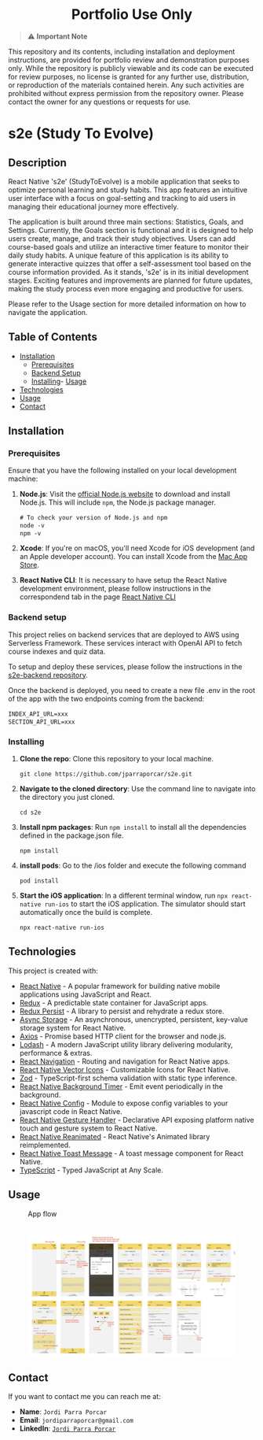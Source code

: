 <h1 align="center">Portfolio Use Only</h1>

> :warning: **Important Note**

This repository and its contents, including installation and deployment instructions, are provided for portfolio review and demonstration purposes only. While the repository is publicly viewable and its code can be executed for review purposes, no license is granted for any further use, distribution, or reproduction of the materials contained herein. Any such activities are prohibited without express permission from the repository owner. Please contact the owner for any questions or requests for use.

# s2e (Study To Evolve)

## Description

React Native 's2e' (StudyToEvolve) is a mobile application that seeks to optimize personal learning and study habits. This app features an intuitive user interface with a focus on goal-setting and tracking to aid users in managing their educational journey more effectively.

The application is built around three main sections: Statistics, Goals, and Settings. Currently, the Goals section is functional and it is designed to help users create, manage, and track their study objectives. Users can add course-based goals and utilize an interactive timer feature to monitor their daily study habits. A unique feature of this application is its ability to generate interactive quizzes that offer a self-assessment tool based on the course information provided.
As it stands, 's2e' is in its initial development stages. Exciting features and improvements are planned for future updates, making the study process even more engaging and productive for users.

Please refer to the Usage section for more detailed information on how to navigate the application.

## Table of Contents

- [Installation](#installation)
  - [Prerequisites](#prerequisites)
  - [Backend Setup](#backend-setup)
  - [Installing](#installing)- [Usage](#usage)
- [Technologies](#technologies)
- [Usage](#usage)
- [Contact](#contact)

## Installation

### Prerequisites

Ensure that you have the following installed on your local development machine:

1. **Node.js**: Visit the [official Node.js website](https://nodejs.org/) to download and install Node.js. This will include `npm`, the Node.js package manager.

   ```
   # To check your version of Node.js and npm
   node -v
   npm -v
   ```
2. **Xcode**: If you're on macOS, you'll need Xcode for iOS development (and an Apple developer account). You can install Xcode from the [Mac App Store](https://apps.apple.com/us/app/xcode/id497799835).

3. **React Native CLI**: It is necessary to have setup the React Native development environment, please follow instructions in the correspondend tab in the page [React Native CLI](https://reactnative.dev/docs/environment-setup)

### Backend setup

This project relies on backend services that are deployed to AWS using Serverless Framework. These services interact with OpenAI API to fetch course indexes and quiz data.

To setup and deploy these services, please follow the instructions in the [s2e-backend repository](https://github.com/jparraporcar/s2e-backend).

Once the backend is deployed, you need to create a new file .env in the root of the app with the two endpoints coming from the backend:

```
INDEX_API_URL=xxx
SECTION_API_URL=xxx
```

### Installing

1. **Clone the repo**: Clone this repository to your local machine.

   ```
   git clone https://github.com/jparraporcar/s2e.git
   ```

2. **Navigate to the cloned directory**: Use the command line to navigate into the directory you just cloned.

   ```
   cd s2e
   ```

3. **Install npm packages**: Run `npm install` to install all the dependencies defined in the package.json file.

   ```
   npm install
   ```
4. **install pods**: Go to the /ios folder and execute the following command

   ```
   pod install
   ```

5. **Start the iOS application**: In a different terminal window, run `npx react-native run-ios` to start the iOS application. The simulator should start automatically once the build is complete.

   ```
   npx react-native run-ios
   ```

## Technologies

This project is created with:

- [React Native](https://reactnative.dev/) - A popular framework for building native mobile applications using JavaScript and React.
- [Redux](https://redux.js.org/) - A predictable state container for JavaScript apps.
- [Redux Persist](https://github.com/rt2zz/redux-persist) - A library to persist and rehydrate a redux store.
- [Async Storage](https://github.com/react-native-async-storage/async-storage) - An asynchronous, unencrypted, persistent, key-value storage system for React Native.
- [Axios](https://github.com/axios/axios) - Promise based HTTP client for the browser and node.js.
- [Lodash](https://lodash.com/) - A modern JavaScript utility library delivering modularity, performance & extras.
- [React Navigation](https://reactnavigation.org/) - Routing and navigation for React Native apps.
- [React Native Vector Icons](https://github.com/oblador/react-native-vector-icons) - Customizable Icons for React Native.
- [Zod](https://github.com/colinhacks/zod) - TypeScript-first schema validation with static type inference.
- [React Native Background Timer](https://github.com/ocetnik/react-native-background-timer) - Emit event periodically in the background.
- [React Native Config](https://github.com/luggit/react-native-config) - Module to expose config variables to your javascript code in React Native.
- [React Native Gesture Handler](https://github.com/software-mansion/react-native-gesture-handler) - Declarative API exposing platform native touch and gesture system to React Native.
- [React Native Reanimated](https://github.com/software-mansion/react-native-reanimated) - React Native's Animated library reimplemented.
- [React Native Toast Message](https://github.com/calintamas/react-native-toast-message) - A toast message component for React Native.
- [TypeScript](https://www.typescriptlang.org/) - Typed JavaScript at Any Scale.

## Usage

<figure>
  <figcaption>App flow</figcaption>
  <br />
  <br />
  <img src="./screenshots/app-flow.jpg" alt="App flow">
</figure>

## Contact

If you want to contact me you can reach me at:

- **Name**: `Jordi Parra Porcar`
- **Email**: `jordiparraporcar@gmail.com`
- **LinkedIn**: [`Jordi Parra Porcar`](https://www.linkedin.com/in/jordiparraporcar/)
